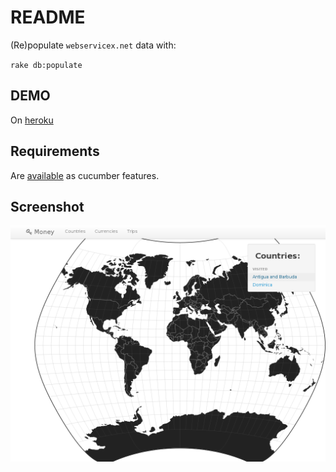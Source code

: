 README
=======

(Re)populate `webservicex.net` data with:

`rake db:populate`

DEMO
----

On [heroku](http://afternoon-ridge-2542.herokuapp.com/)

Requirements
------------

Are [available](http://afternoon-ridge-2542.herokuapp.com/cucumber.html) as cucumber features.


Screenshot
----------

![screenshot](https://raw.githubusercontent.com/budnik/money/e4dcd7644d3568db27bebcce511b65e057825a88/1.png)